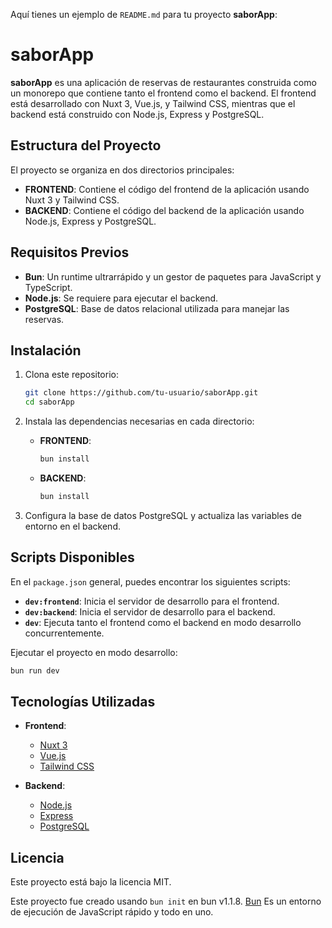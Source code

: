 Aquí tienes un ejemplo de `README.md` para tu proyecto **saborApp**:

# saborApp

**saborApp** es una aplicación de reservas de restaurantes construida como un monorepo que contiene tanto el frontend como el backend. El frontend está desarrollado con Nuxt 3, Vue.js, y Tailwind CSS, mientras que el backend está construido con Node.js, Express y PostgreSQL.

## Estructura del Proyecto

El proyecto se organiza en dos directorios principales:

- **FRONTEND**: Contiene el código del frontend de la aplicación usando Nuxt 3 y Tailwind CSS.
- **BACKEND**: Contiene el código del backend de la aplicación usando Node.js, Express y PostgreSQL.

## Requisitos Previos

- **Bun**: Un runtime ultrarrápido y un gestor de paquetes para JavaScript y TypeScript.
- **Node.js**: Se requiere para ejecutar el backend.
- **PostgreSQL**: Base de datos relacional utilizada para manejar las reservas.

## Instalación

1. Clona este repositorio:

   ```bash
   git clone https://github.com/tu-usuario/saborApp.git
   cd saborApp
   ```

2. Instala las dependencias necesarias en cada directorio:

   - **FRONTEND**:
     ```bash
     bun install
     ```

   - **BACKEND**:
     ```bash
     bun install
     ```

3. Configura la base de datos PostgreSQL y actualiza las variables de entorno en el backend.

## Scripts Disponibles

En el `package.json` general, puedes encontrar los siguientes scripts:

- **`dev:frontend`**: Inicia el servidor de desarrollo para el frontend.
- **`dev:backend`**: Inicia el servidor de desarrollo para el backend.
- **`dev`**: Ejecuta tanto el frontend como el backend en modo desarrollo concurrentemente.

Ejecutar el proyecto en modo desarrollo:

```bash
bun run dev
```

## Tecnologías Utilizadas

- **Frontend**:
  - [Nuxt 3](https://v3.nuxtjs.org/)
  - [Vue.js](https://vuejs.org/)
  - [Tailwind CSS](https://tailwindcss.com/)

- **Backend**:
  - [Node.js](https://nodejs.org/)
  - [Express](https://expressjs.com/)
  - [PostgreSQL](https://www.postgresql.org/)

## Licencia

Este proyecto está bajo la licencia MIT.

Este proyecto fue creado usando `bun init` en bun v1.1.8. [Bun](https://bun.sh) Es un entorno de ejecución de JavaScript rápido y todo en uno.
